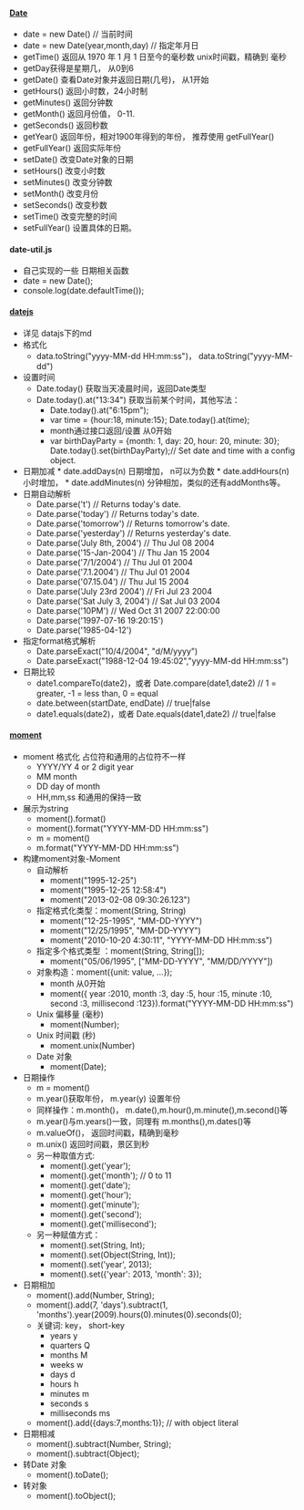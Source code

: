 #### [Date](http://www.runoob.com/js/js-obj-date.html)
* date = new Date() // 当前时间
* date = new Date(year,month,day)  // 指定年月日
* getTime() 返回从 1970 年 1 月 1 日至今的毫秒数   unix时间戳，精确到 毫秒
* getDay获得是星期几， 从0到6
* getDate() 查看Date对象并返回日期(几号)， 从1开始
* getHours() 返回小时数，24小时制
* getMinutes() 返回分钟数
* getMonth() 返回月份值， 0-11.
* getSeconds() 返回秒数
* getYear() 返回年份，相对1900年得到的年份， 推荐使用 getFullYear()
* getFullYear() 返回实际年份
* setDate() 改变Date对象的日期
* setHours() 改变小时数
* setMinutes() 改变分钟数
* setMonth() 改变月份
* setSeconds() 改变秒数
* setTime() 改变完整的时间
* setFullYear() 设置具体的日期。

#### date-util.js
* 自己实现的一些 日期相关函数
* date = new Date();
* console.log(date.defaultTime());


#### [datejs](https://github.com/datejs/Datejs)
* 详见 datajs下的md
* 格式化
    * data.toString("yyyy-MM-dd HH:mm:ss")， data.toString("yyyy-MM-dd")
* 设置时间
    * Date.today() 获取当天凌晨时间，返回Date类型
    * Date.today().at("13:34") 获取当前某个时间，其他写法：
        * Date.today().at("6:15pm");
        * var time = {hour:18, minute:15}; Date.today().at(time);
        * month通过接口返回/设置 从0开始
        * var birthDayParty = {month: 1, day: 20, hour: 20, minute: 30};
          Date.today().set(birthDayParty);// Set date and time with a config object.
* 日期加减
      * date.addDays(n) 日期增加， n可以为负数
      * date.addHours(n) 小时增加，
      * date.addMinutes(n) 分钟相加，类似的还有addMonths等。
* 日期自动解析
    * Date.parse('t')                 // Returns today's date.
    * Date.parse('today')             // Returns today's date.
    * Date.parse('tomorrow')          // Returns tomorrow's date.
    * Date.parse('yesterday')         // Returns yesterday's date.
    * Date.parse('July 8th, 2004')    // Thu Jul 08 2004
    * Date.parse('15-Jan-2004')       // Thu Jan 15 2004
    * Date.parse('7/1/2004')          // Thu Jul 01 2004
    * Date.parse('7.1.2004')          // Thu Jul 01 2004
    * Date.parse('07.15.04')          // Thu Jul 15 2004
    * Date.parse('July 23rd 2004')    // Fri Jul 23 2004
    * Date.parse('Sat July 3, 2004')  // Sat Jul 03 2004
    * Date.parse('10PM')              // Wed Oct 31 2007 22:00:00
    * Date.parse('1997-07-16 19:20:15')
    * Date.parse('1985-04-12')
* 指定format格式解析
    * Date.parseExact("10/4/2004", "d/M/yyyy")
    * Date.parseExact("1988-12-04 19:45:02","yyyy-MM-dd HH:mm:ss")
* 日期比较
    * date1.compareTo(date2)，或者 Date.compare(date1,date2)  // 1 = greater, -1 = less than, 0 = equal
    * date.between(startDate, endDate)                   // true|false
    * date1.equals(date2)，或者 Date.equals(date1,date2)    // true|false


#### [moment](http://momentjs.cn/docs/)
* moment 格式化 占位符和通用的占位符不一样
    * YYYY/YY	4 or 2 digit year
    * MM  month
    * DD day of month
    * HH,mm,ss 和通用的保持一致
* 展示为string
    * moment().format()
    * moment().format("YYYY-MM-DD HH:mm:ss")
    * m = moment()
    * m.format("YYYY-MM-DD HH:mm:ss")
* 构建moment对象-Moment
    * 自动解析
        * moment("1995-12-25")
        * moment("1995-12-25 12:58:4")
        * moment("2013-02-08 09:30:26.123")
    * 指定格式化类型：moment(String, String)
        * moment("12-25-1995", "MM-DD-YYYY")
        * moment("12/25/1995", "MM-DD-YYYY")
        * moment("2010-10-20 4:30:11", "YYYY-MM-DD HH:mm:ss")
    * 指定多个格式类型 ：moment(String, String[]);
        * moment("05/06/1995", ["MM-DD-YYYY", "MM/DD/YYYY"])
    * 对象构造：moment({unit: value, ...});
        * month 从0开始
        * moment({ year :2010, month :3, day :5, hour :15, minute :10, second :3, millisecond :123}).format("YYYY-MM-DD HH:mm:ss")
    * Unix 偏移量 (毫秒)
        * moment(Number);
    * Unix 时间戳 (秒)
        * moment.unix(Number)
    * Date 对象
        * moment(Date);
* 日期操作
    * m = moment()
    * m.year()获取年份， m.year(y) 设置年份
    * 同样操作：m.month()， m.date(),m.hour(),m.minute(),m.second()等
    * m.year()与m.years()一致，同理有 m.months(),m.dates()等
    * m.valueOf()， 返回时间戳，精确到毫秒
    * m.unix()   返回时间戳，景区到秒
    * 另一种取值方式:
        * moment().get('year');
        * moment().get('month');  // 0 to 11
        * moment().get('date');
        * moment().get('hour');
        * moment().get('minute');
        * moment().get('second');
        * moment().get('millisecond');
    * 另一种赋值方式：
        * moment().set(String, Int);
        * moment().set(Object(String, Int));
        * moment().set('year', 2013);
        * moment().set({'year': 2013, 'month': 3});
* 日期相加
    * moment().add(Number, String);
    * moment().add(7, 'days').subtract(1, 'months').year(2009).hours(0).minutes(0).seconds(0);
    *  关键词: key， short-key
        *  years	y
        *  quarters	Q
        *  months	M
        *  weeks	w
        *  days	d
        *  hours	h
        *  minutes	m
        *  seconds	s
        *  milliseconds	ms
    * moment().add({days:7,months:1}); // with object literal
* 日期相减
    * moment().subtract(Number, String);
    * moment().subtract(Object);
* 转Date 对象
    * moment().toDate();
* 转对象
    * moment().toObject();

